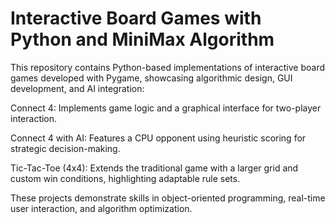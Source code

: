# Interactive Board Games with Python and MiniMax Algorithm
 This repository contains Python-based implementations of interactive board games developed with Pygame, showcasing algorithmic design, GUI development, and AI integration:


Connect 4: Implements game logic and a graphical interface for two-player interaction.

Connect 4 with AI: Features a CPU opponent using heuristic scoring for strategic decision-making.

Tic-Tac-Toe (4x4): Extends the traditional game with a larger grid and custom win conditions, highlighting adaptable rule sets.

These projects demonstrate skills in object-oriented programming, real-time user interaction, and algorithm optimization.








 
